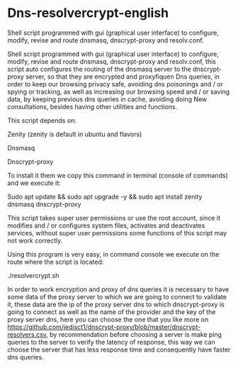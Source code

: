 # Dns-resolvercrypt-english
Shell script programmed with gui (graphical user interface) to configure, modify, revise and route dnsmasq, dnscrypt-proxy and resolv.conf.


Shell script programmed with gui (graphical user interface) to configure, modify, revise and route dnsmasq, dnscrypt-proxy and resolv.conf, this script auto configures the routing of the dnsmasq server to the dnscrypt-proxy server, so that they are encrypted and proxyfiquen Dns queries, in order to keep our browsing privacy safe, avoiding dns poisonings and / or spying or tracking, as well as increasing our browsing speed and / or saving data, by keeping previous dns queries in cache, avoiding doing New consultations, besides having other utilities and functions.

This script depends on:

Zenity (zenity is default in ubuntu and flavors)

Dnsmasq

Dnscrypt-proxy

To install it them we copy this command in terminal (console of commands) and we execute it:

Sudo apt update && sudo apt upgrade -y && sudo apt install zenity dnsmasq dnscrypt-proxy

This script takes super user permissions or use the root account, since it modifies and / or configures system files, activates and deactivates services, without super user permissions some functions of this script may not work correctly.

Using this program is very easy, in command console we execute on the route where the script is located:

./resolvercrypt.sh

In order to work encryption and proxy of dns queries it is necessary to have some data of the proxy server to which we are going to connect to validate it, these data are the ip of the proxy server dns to which dnscrypt-proxy is going to connect as well as the name of the provider and the key of the proxy server dns, here you can choose the one that you like more on https://github.com/jedisct1/dnscrypt-proxy/blob/master/dnscrypt-resolvers.csv, by recommendation before choosing a server is make ping queries to the server to verify the latency of response, this way we can choose the server that has less response time and consequently have faster dns queries.
